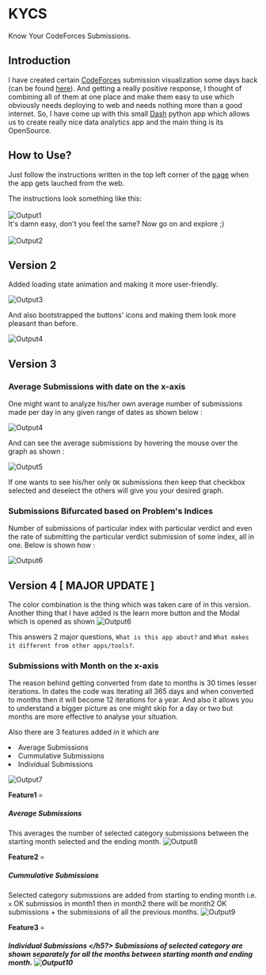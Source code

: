 # KYCS
Know Your CodeForces Submissions.

## Introduction
I have created certain [CodeForces](https://codeforces.com/) submission visualization some days back (can be found [here](https://github.com/JeetKaria06/CF_Submissions/tree/master/Submission_Visualization)). And getting a really positive response, I thought of combining all of them at one place and make them easy to use which obviously needs deploying to web and needs nothing more than a good internet. So, I have come up with this small [Dash](https://dash.plotly.com/) python app which allows us to create really nice data analytics app and the main thing is its OpenSource.

## How to Use?
Just follow the instructions written in the top left corner of the [page](https://kycs.herokuapp.com/) when the app gets lauched from the web. 

The instructions look something like this:
<br>
<br>
![Output1](https://github.com/JeetKaria06/KYCS/blob/master/Images/learn.jpg) 
<br>
It's damn easy, don't you feel the same? Now go on and explore ;)
<br>
<br>
![Output2](https://github.com/JeetKaria06/KYCS/blob/master/Images/Enjoy.gif)

## Version 2

Added loading state animation and making it more user-friendly.

![Output3](https://github.com/JeetKaria06/KYCS/blob/master/Images/v2.gif)

And also bootstrapped the buttons' icons and making them look more pleasant than before.

![Output4](https://github.com/JeetKaria06/KYCS/blob/master/Images/buttons.png)

## Version 3
<h3>Average Submissions with date on the x-axis</h3>

One might want to analyze his/her own average number of submissions made per day in any given range of dates as shown below :

![Output4](https://github.com/JeetKaria06/KYCS/blob/master/Images/sd1.png)

And can see the average submissions by hovering the mouse over the graph as shown :

![Output5](https://github.com/JeetKaria06/KYCS/blob/master/Images/sd2.png)

If one wants to see his/her only ```OK``` submissions then keep that checkbox selected and deselect the others will give you your desired graph.

<h3>Submissions Bifurcated based on Problem's Indices </h3>

Number of submissions of particular index with particular verdict and even the rate of submitting the particular verdict submission of some index, all in one. Below is shown how :

![Output6](https://github.com/JeetKaria06/KYCS/blob/master/Images/rate.png)

## Version 4 [ MAJOR UPDATE ]

The color combination is the thing which was taken care of in this version. Another thing that I have added is the learn more button and the Modal which is opened as shown
![Output6](https://github.com/JeetKaria06/KYCS/blob/master/Images/lmore.png)

This answers 2 major questions, ```What is this app about?``` and ```What makes it different from other apps/tools?```.

<h3> Submissions with Month on the x-axis </h3>

The reason behind getting converted from date to months is 30 times lesser iterations. In dates the code was iterating all 365 days and when converted to months then it will become 12 iterations for a year. And also it allows you to understand a bigger picture as one might skip for a day or two but months are more effective to analyse your situation.

Also there are 3 features added in it which are 
<li> Average Submissions </li>
<li> Cummulative Submissions </li>
<li> Individual Submissions </li>

![Output7](https://github.com/JeetKaria06/KYCS/blob/master/Images/selectavg.png)

<b> Feature1 </b> = <h5> Average Submissions </h5>
This averages the number of selected category submissions between the starting month selected and the ending month.
![Output8](https://github.com/JeetKaria06/KYCS/blob/master/Images/avgsubs.png)

<b> Feature2 </b> = <h5> Cummulative Submissions </h5>
Selected category submissions are added from starting to ending month i.e. ```x``` OK submissios in month1 then in month2 there will be month2 OK submissions + the submissions of all the previous months.
![Output9](https://github.com/JeetKaria06/KYCS/blob/master/Images/cumsubs.png)

<b> Feature3 </b> = <h5> Individual Submissions </h5?>
Submissions of selected category are shown separately for all the months between starting month and ending month.
![Output10](https://github.com/JeetKaria06/KYCS/blob/master/Images/indisubs.png)
